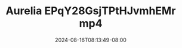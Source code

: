 --- 
title: "Aurelia  EPqY28GsjTPtHJvmhEMr mp4"
description: "download bokeh Aurelia  EPqY28GsjTPtHJvmhEMr mp4 telegram durasi panjang terbaru"
date: 2024-08-16T08:13:49-08:00
file_code: "mql63vkhiicg"
draft: false
cover: "598938coa9n6pn2x.jpg"
tags: ["Aurelia", "bokep-indo", "bokep-viral", "bokep-ig"]
length: 1072
fld_id: "1483186"
foldername: "Aurelia tocil"
categories: ["Aurelia tocil"]
views: 23
---